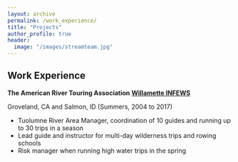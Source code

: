 ```yaml
---
layout: archive
permalink: /work_experience/
title: "Projects"
author_profile: true
header:
  image: "/images/streamteam.jpg"
---
```


## Work Experience

**The American River Touring Association**
**[Willamette INFEWS](https://infews.org/)**

Groveland, CA and Salmon, ID (Summers, 2004 to 2017)

-	Tuolumne River Area Manager, coordination of 10 guides and running up to 30 trips in a season
-	Lead guide and instructor for multi-day wilderness trips and rowing schools
-	Risk manager when running high water trips in the spring


